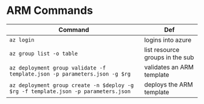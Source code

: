 # ARM Commands 

| Command                                                                            | Def                             |
| ---------------------------------------------------------------------------------- | ------------------------------- |
| `az login`                                                                         | logins into azure               |
| `az group list -o table`                                                           | list resource groups in the sub |
| `az deployment group validate -f template.json -p parameters.json -g $rg`          | validates an ARM template       |
| `az deployment group create -n $deploy -g $rg -f template.json -p parameters.json` | deploys the ARM template        |
